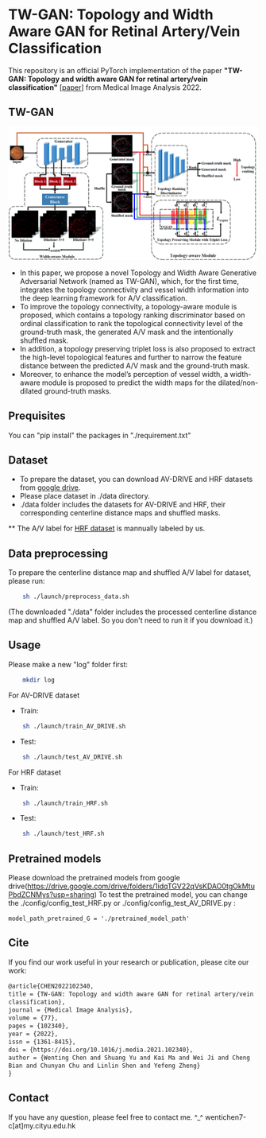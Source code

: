 # TW-GAN: Topology and Width Aware GAN for Retinal Artery/Vein Classification
This repository is an official PyTorch implementation of the paper **"TW-GAN: Topology and width aware GAN for retinal artery/vein classification"** [[paper](https://www.sciencedirect.com/science/article/abs/pii/S1361841521003856)] from Medical Image Analysis 2022.


## TW-GAN

<div align=center><img width="600" src=./figs/architecture.png></div>

* In this paper, we propose a novel Topology and Width Aware Generative Adversarial Network (named as TW-GAN), which, for the first time, integrates the topology connectivity and vessel width information into the deep learning framework for A/V classification.
* To improve the topology connectivity, a topology-aware module is proposed, which contains a topology ranking discriminator based on ordinal classification to rank the topological connectivity level of the ground-truth mask, the generated A/V mask and the intentionally shuffled mask. 
* In addition, a topology preserving triplet loss is also proposed to extract the high-level topological features and further to narrow the feature distance between the predicted A/V mask and the ground-truth mask. 
* Moreover, to enhance the model’s perception of vessel width, a width-aware module is proposed to predict the width maps for the dilated/non-dilated ground-truth masks.

## Prequisites
You can "pip install" the packages in "./requirement.txt"

## Dataset
* To prepare the dataset, you can download AV-DRIVE and HRF datasets from [google drive](https://drive.google.com/drive/folders/1mMkKJ3fpwamf1TVwym9IsZm9f8c6uHnf?usp=sharing). 
* Please place dataset in ./data directory.
* ./data folder includes the datasets for AV-DRIVE and HRF, their corresponding centerline distance maps and shuffled masks.

** The A/V label for [HRF dataset](https://drive.google.com/drive/folders/1Uluvc8Cib-acddIkj4Mk5o49U9t7ps60?usp=sharing) is mannually labeled by us.<br/>

## Data preprocessing
To prepare the centerline distance map and shuffled A/V label for dataset, please run:
```bash
    sh ./launch/preprocess_data.sh
```
(The downloaded "./data" folder includes the processed centerline distance map and shuffled A/V label. So you don't need to run it if you download it.)

## Usage
Please make a new "log" folder first:
```bash
    mkdir log
```

For AV-DRIVE dataset
* Train:
```bash
    sh ./launch/train_AV_DRIVE.sh
```
* Test:
```bash
    sh ./launch/test_AV_DRIVE.sh
```
For HRF dataset
* Train:
```bash
    sh ./launch/train_HRF.sh
```
* Test:
```bash
    sh ./launch/test_HRF.sh
```

## Pretrained models
Please download the pretrained models from google drive(https://drive.google.com/drive/folders/1idqTGV22qVsKDAO0tgOkMtuPbdZCNMys?usp=sharing)
To test the pretrained model, you can change the ./config/config_test_HRF.py or ./config/config_test_AV_DRIVE.py : 
```
model_path_pretrained_G = './pretrained_model_path'
```

## Cite
If you find our work useful in your research or publication, please cite our work:
```
@article{CHEN2022102340,
title = {TW-GAN: Topology and width aware GAN for retinal artery/vein classification},
journal = {Medical Image Analysis},
volume = {77},
pages = {102340},
year = {2022},
issn = {1361-8415},
doi = {https://doi.org/10.1016/j.media.2021.102340},
author = {Wenting Chen and Shuang Yu and Kai Ma and Wei Ji and Cheng Bian and Chunyan Chu and Linlin Shen and Yefeng Zheng}
}
```

## Contact

If you have any question, please feel free to contact me. ^_^ wentichen7-c[at]my.cityu.edu.hk




